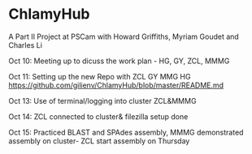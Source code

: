 # ChlamyHub
A Part II Project at PSCam with Howard Griffiths, Myriam Goudet and Charles Li


Oct 10: Meeting up to dicuss the work plan - HG, GY, ZCL, MMMG

Oct 11: Setting up the new Repo with ZCL GY MMG HG
https://github.com/gilienv/ChlamyHub/blob/master/README.md

Oct 13: Use of terminal/logging into cluster ZCL&MMMG

Oct 14: ZCL connected to cluster& filezilla setup done

Oct 15: Practiced BLAST and SPAdes assembly, MMMG demonstrated assembly on cluster- 
        ZCL start assembly on Thursday
